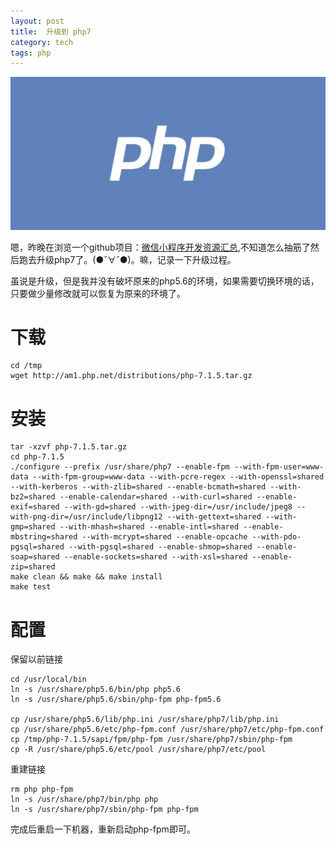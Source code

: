 ```yaml
---
layout: post
title:  升级到 php7
category: tech
tags: php
---
```


![](/assets/img/php.jpg)

嗯，昨晚在浏览一个github项目：[微信小程序开发资源汇总](https://github.com/justjavac/awesome-wechat-weapp),不知道怎么抽筋了然后跑去升级php7了。(●ˇ∀ˇ●)。嘛，记录一下升级过程。

虽说是升级，但是我并没有破坏原来的php5.6的环境，如果需要切换环境的话，只要做少量修改就可以恢复为原来的环境了。

# 下载

    cd /tmp
    wget http://am1.php.net/distributions/php-7.1.5.tar.gz
    
# 安装
    
    tar -xzvf php-7.1.5.tar.gz
    cd php-7.1.5 
    ./configure --prefix /usr/share/php7 --enable-fpm --with-fpm-user=www-data --with-fpm-group=www-data --with-pcre-regex --with-openssl=shared --with-kerberos --with-zlib=shared --enable-bcmath=shared --with-bz2=shared --enable-calendar=shared --with-curl=shared --enable-exif=shared --with-gd=shared --with-jpeg-dir=/usr/include/jpeg8 --with-png-dir=/usr/include/libpng12 --with-gettext=shared --with-gmp=shared --with-mhash=shared --enable-intl=shared --enable-mbstring=shared --with-mcrypt=shared --enable-opcache --with-pdo-pgsql=shared --with-pgsql=shared --enable-shmop=shared --enable-soap=shared --enable-sockets=shared --with-xsl=shared --enable-zip=shared
    make clean && make && make install
    make test
    
# 配置

保留以前链接

    cd /usr/local/bin
    ln -s /usr/share/php5.6/bin/php php5.6
    ln -s /usr/share/php5.6/sbin/php-fpm php-fpm5.6

    cp /usr/share/php5.6/lib/php.ini /usr/share/php7/lib/php.ini
    cp /usr/share/php5.6/etc/php-fpm.conf /usr/share/php7/etc/php-fpm.conf 
    cp /tmp/php-7.1.5/sapi/fpm/php-fpm /usr/share/php7/sbin/php-fpm
    cp -R /usr/share/php5.6/etc/pool /usr/share/php7/etc/pool
    
重建链接    
    
    rm php php-fpm
    ln -s /usr/share/php7/bin/php php
    ln -s /usr/share/php7/sbin/php-fpm php-fpm
    
完成后重启一下机器，重新启动php-fpm即可。